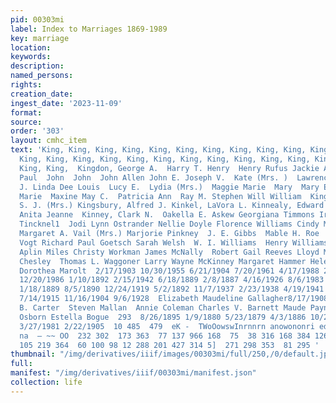 ```yaml
---
pid: 00303mi
label: Index to Marriages 1869-1989
key: marriage
location: 
keywords: 
description: 
named_persons: 
rights: 
creation_date: 
ingest_date: '2023-11-09'
format: 
source: 
order: '303'
layout: cmhc_item
text: 'King, King, King, King, King, King, King, King, King, King, King, King, King,
  King, King, King, King, King, King, King, King, King, King, King, King, King, King,
  King, King,  Kingdon, George A.  Harry T. Henry  Henry Rufus Jackie Alden Jessie
  Paul  John  John  John Allen John E. Joseph V.  Kate (Mrs. )  Lawrence E. Lawrence
  J. Linda Dee Louis  Lucy E.  Lydia (Mrs.)  Maggie Marie  Mary  Mary Ellen  Maude
  Marie  Maxine May C.  Patricia Ann  Ray M. Stephen Will William  Kingery, Clio  Kingley,
  S. J. (Mrs.) Kingsbury, Alfred J. Kinkel, LaVora L. Kinnealy, Edward J. Kinney,
  Anita Jeanne  Kinney, Clark N.  Oakella E. Askew Georgiana Timmons Irene Baker  LuAnn
  Tincknel1  Jodi Lynn Ostrander Nellie Doyle Florence Williams Cindy Marie Benson
  Margaret A. Vail (Mrs.) Marjorie Pinkney  J. E. Gibbs  Mable H. Roe  Emily Rowena
  Vogt Richard Paul Goetsch Sarah Welsh  W. I. Williams  Henry Williams Robert H.
  Aplin Miles Christy Workman James McNally  Robert Gail Reeves Lloyd Morris  James
  Chesley  Thomas L. Waggoner Larry Wayne McKinney Margaret Hammer Helen Udvarahely
  Dorothea Marolt  2/17/1903 10/30/1955 6/21/1904 7/20/1961 4/17/1988 2/11/1890 1/19/1923
  12/20/1986 1/10/1892 2/15/1942 6/18/1889 2/8/1887 4/16/1926 8/6/1983 12/2/1890 10/9/1939
  1/18/1889 8/5/1890 12/24/1919 5/2/1892 11/7/1937 2/23/1938 4/19/1941 10/1/1919 6/5/1981
  7/14/1915 11/16/1904 9/6/1928  Elizabeth Maudeline Gallagher8/17/1908  Barbara Smyth  H.
  B. Carter  Steven Mallan  Annie Coleman Charles V. Barnett Maude Payne  Kenton Wayne
  Osborn Estella Bogue  293  8/26/1895 1/9/1880 5/23/1879 4/3/1886 10/20/1935 10/20/1887
  3/27/1981 2/22/1905  10 485  479  eK -  TWoOowswInrnnrn anowononri edcevuouno waanannwieaoannwnononnndceasgsenwo
  na  — ~~ OO  232 302  173 363  77 137 966 168  75  38 316 168 384 126  44  18 100
  105 219 364  60 100 98 12 288 201 427 314 5]  271 298 353  81 295 '
thumbnail: "/img/derivatives/iiif/images/00303mi/full/250,/0/default.jpg"
full: 
manifest: "/img/derivatives/iiif/00303mi/manifest.json"
collection: life
---
```


